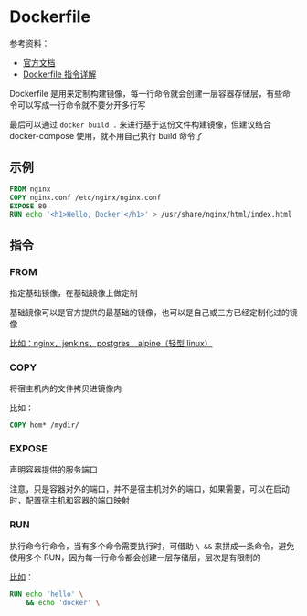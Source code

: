 # Dockerfile

参考资料：  
- [官方文档](https://docs.docker.com/engine/reference/builder/)
- [Dockerfile 指令详解](https://yeasy.gitbooks.io/docker_practice/content/image/dockerfile/)  

Dockerfile 是用来定制构建镜像，每一行命令就会创建一层容器存储层，有些命令可以写成一行命令就不要分开多行写

最后可以通过 `docker build .` 来进行基于这份文件构建镜像，但建议结合 docker-compose 使用，就不用自己执行 build 命令了

## 示例

```dockerfile
FROM nginx
COPY nginx.conf /etc/nginx/nginx.conf
EXPOSE 80
RUN echo '<h1>Hello, Docker!</h1>' > /usr/share/nginx/html/index.html
```

## 指令

### FROM

指定基础镜像，在基础镜像上做定制

基础镜像可以是官方提供的最基础的镜像，也可以是自己或三方已经定制化过的镜像

[比如：nginx，jenkins，postgres，alpine（轻型 linux）](https://yeasy.gitbooks.io/docker_practice/content/image/build.html#from-指定基础镜像)

### COPY

将宿主机内的文件拷贝进镜像内

比如：

```dockerfile
COPY hom* /mydir/
```

### EXPOSE

声明容器提供的服务端口

注意，只是容器对外的端口，并不是宿主机对外的端口，如果需要，可以在启动时，配置宿主机和容器的端口映射

### RUN

执行命令行命令，当有多个命令需要执行时，可借助 `\ &&` 来拼成一条命令，避免使用多个 RUN，因为每一行命令都会创建一层存储层，层次是有限制的

[比如](https://yeasy.gitbooks.io/docker_practice/content/image/build.html#run-执行命令)：

```dockerfile
RUN echo 'hello' \
    && echo 'docker' \
```